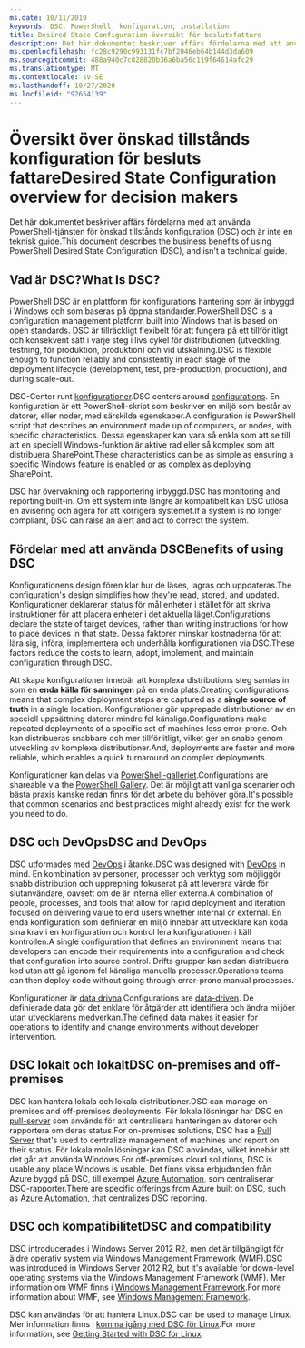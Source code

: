 ```yaml
---
ms.date: 10/11/2019
keywords: DSC, PowerShell, konfiguration, installation
title: Desired State Configuration-översikt för beslutsfattare
description: Det här dokumentet beskriver affärs fördelarna med att använda PowerShell-tjänsten för önskad tillstånds konfiguration (DSC) och är inte en teknisk guide.
ms.openlocfilehash: fc28c9290c993131fc7bf2046eb64b144d3da609
ms.sourcegitcommit: 488a940c7c828820b36a6ba56c119f64614afc29
ms.translationtype: MT
ms.contentlocale: sv-SE
ms.lasthandoff: 10/27/2020
ms.locfileid: "92654139"
---
```

# <a name="desired-state-configuration-overview-for-decision-makers"></a><span data-ttu-id="2f39c-104">Översikt över önskad tillstånds konfiguration för besluts fattare</span><span class="sxs-lookup"><span data-stu-id="2f39c-104">Desired State Configuration overview for decision makers</span></span>

<span data-ttu-id="2f39c-105">Det här dokumentet beskriver affärs fördelarna med att använda PowerShell-tjänsten för önskad tillstånds konfiguration (DSC) och är inte en teknisk guide.</span><span class="sxs-lookup"><span data-stu-id="2f39c-105">This document describes the business benefits of using PowerShell Desired State Configuration (DSC), and isn't a technical guide.</span></span>

## <a name="what-is-dsc"></a><span data-ttu-id="2f39c-106">Vad är DSC?</span><span class="sxs-lookup"><span data-stu-id="2f39c-106">What Is DSC?</span></span>

<span data-ttu-id="2f39c-107">PowerShell DSC är en plattform för konfigurations hantering som är inbyggd i Windows och som baseras på öppna standarder.</span><span class="sxs-lookup"><span data-stu-id="2f39c-107">PowerShell DSC is a configuration management platform built into Windows that is based on open standards.</span></span> <span data-ttu-id="2f39c-108">DSC är tillräckligt flexibelt för att fungera på ett tillförlitligt och konsekvent sätt i varje steg i livs cykel för distributionen (utveckling, testning, för produktion, produktion) och vid utskalning.</span><span class="sxs-lookup"><span data-stu-id="2f39c-108">DSC is flexible enough to function reliably and consistently in each stage of the deployment lifecycle (development, test, pre-production, production), and during scale-out.</span></span>

<span data-ttu-id="2f39c-109">DSC-Center runt [konfigurationer](../configurations/configurations.md).</span><span class="sxs-lookup"><span data-stu-id="2f39c-109">DSC centers around [configurations](../configurations/configurations.md).</span></span> <span data-ttu-id="2f39c-110">En konfiguration är ett PowerShell-skript som beskriver en miljö som består av datorer, eller noder, med särskilda egenskaper.</span><span class="sxs-lookup"><span data-stu-id="2f39c-110">A configuration is PowerShell script that describes an environment made up of computers, or nodes, with specific characteristics.</span></span> <span data-ttu-id="2f39c-111">Dessa egenskaper kan vara så enkla som att se till att en speciell Windows-funktion är aktive rad eller så komplex som att distribuera SharePoint.</span><span class="sxs-lookup"><span data-stu-id="2f39c-111">These characteristics can be as simple as ensuring a specific Windows feature is enabled or as complex as deploying SharePoint.</span></span>

<span data-ttu-id="2f39c-112">DSC har övervakning och rapportering inbyggd.</span><span class="sxs-lookup"><span data-stu-id="2f39c-112">DSC has monitoring and reporting built-in.</span></span> <span data-ttu-id="2f39c-113">Om ett system inte längre är kompatibelt kan DSC utlösa en avisering och agera för att korrigera systemet.</span><span class="sxs-lookup"><span data-stu-id="2f39c-113">If a system is no longer compliant, DSC can raise an alert and act to correct the system.</span></span>

## <a name="benefits-of-using-dsc"></a><span data-ttu-id="2f39c-114">Fördelar med att använda DSC</span><span class="sxs-lookup"><span data-stu-id="2f39c-114">Benefits of using DSC</span></span>

<span data-ttu-id="2f39c-115">Konfigurationens design fören klar hur de läses, lagras och uppdateras.</span><span class="sxs-lookup"><span data-stu-id="2f39c-115">The configuration's design simplifies how they're read, stored, and updated.</span></span> <span data-ttu-id="2f39c-116">Konfigurationer deklarerar status för mål enheter i stället för att skriva instruktioner för att placera enheter i det aktuella läget.</span><span class="sxs-lookup"><span data-stu-id="2f39c-116">Configurations declare the state of target devices, rather than writing instructions for how to place devices in that state.</span></span> <span data-ttu-id="2f39c-117">Dessa faktorer minskar kostnaderna för att lära sig, införa, implementera och underhålla konfigurationen via DSC.</span><span class="sxs-lookup"><span data-stu-id="2f39c-117">These factors reduce the costs to learn, adopt, implement, and maintain configuration through DSC.</span></span>

<span data-ttu-id="2f39c-118">Att skapa konfigurationer innebär att komplexa distributions steg samlas in som en **enda källa för sanningen** på en enda plats.</span><span class="sxs-lookup"><span data-stu-id="2f39c-118">Creating configurations means that complex deployment steps are captured as a **single source of truth** in a single location.</span></span> <span data-ttu-id="2f39c-119">Konfigurationer gör upprepade distributioner av en speciell uppsättning datorer mindre fel känsliga.</span><span class="sxs-lookup"><span data-stu-id="2f39c-119">Configurations make repeated deployments of a specific set of machines less error-prone.</span></span> <span data-ttu-id="2f39c-120">Och kan distribueras snabbare och mer tillförlitligt, vilket ger en snabb genom utveckling av komplexa distributioner.</span><span class="sxs-lookup"><span data-stu-id="2f39c-120">And, deployments are faster and more reliable, which enables a quick turnaround on complex deployments.</span></span>

<span data-ttu-id="2f39c-121">Konfigurationer kan delas via [PowerShell-galleriet](https://powershellgallery.com).</span><span class="sxs-lookup"><span data-stu-id="2f39c-121">Configurations are shareable via the [PowerShell Gallery](https://powershellgallery.com).</span></span> <span data-ttu-id="2f39c-122">Det är möjligt att vanliga scenarier och bästa praxis kanske redan finns för det arbete du behöver göra.</span><span class="sxs-lookup"><span data-stu-id="2f39c-122">It's possible that common scenarios and best practices might already exist for the work you need to do.</span></span>

## <a name="dsc-and-devops"></a><span data-ttu-id="2f39c-123">DSC och DevOps</span><span class="sxs-lookup"><span data-stu-id="2f39c-123">DSC and DevOps</span></span>

<span data-ttu-id="2f39c-124">DSC utformades med [DevOps](/archive/blogs/ashleymcglone/devops-for-n00bs-ie-windows-people-like-me) i åtanke.</span><span class="sxs-lookup"><span data-stu-id="2f39c-124">DSC was designed with [DevOps](/archive/blogs/ashleymcglone/devops-for-n00bs-ie-windows-people-like-me) in mind.</span></span> <span data-ttu-id="2f39c-125">En kombination av personer, processer och verktyg som möjliggör snabb distribution och upprepning fokuserat på att leverera värde för slutanvändare, oavsett om de är interna eller externa.</span><span class="sxs-lookup"><span data-stu-id="2f39c-125">A combination of people, processes, and tools that allow for rapid deployment and iteration focused on delivering value to end users whether internal or external.</span></span> <span data-ttu-id="2f39c-126">En enda konfiguration som definierar en miljö innebär att utvecklare kan koda sina krav i en konfiguration och kontrol lera konfigurationen i käll kontrollen.</span><span class="sxs-lookup"><span data-stu-id="2f39c-126">A single configuration that defines an environment means that developers can encode their requirements into a configuration and check that configuration into source control.</span></span> <span data-ttu-id="2f39c-127">Drifts grupper kan sedan distribuera kod utan att gå igenom fel känsliga manuella processer.</span><span class="sxs-lookup"><span data-stu-id="2f39c-127">Operations teams can then deploy code without going through error-prone manual processes.</span></span>

<span data-ttu-id="2f39c-128">Konfigurationer är [data drivna](../configurations/configData.md).</span><span class="sxs-lookup"><span data-stu-id="2f39c-128">Configurations are [data-driven](../configurations/configData.md).</span></span> <span data-ttu-id="2f39c-129">De definierade data gör det enklare för åtgärder att identifiera och ändra miljöer utan utvecklarens medverkan.</span><span class="sxs-lookup"><span data-stu-id="2f39c-129">The defined data makes it easier for operations to identify and change environments without developer intervention.</span></span>

## <a name="dsc-on-premises-and-off-premises"></a><span data-ttu-id="2f39c-130">DSC lokalt och lokalt</span><span class="sxs-lookup"><span data-stu-id="2f39c-130">DSC on-premises and off-premises</span></span>

<span data-ttu-id="2f39c-131">DSC kan hantera lokala och lokala distributioner.</span><span class="sxs-lookup"><span data-stu-id="2f39c-131">DSC can manage on-premises and off-premises deployments.</span></span> <span data-ttu-id="2f39c-132">För lokala lösningar har DSC en [pull-server](../pull-server/pullServer.md) som används för att centralisera hanteringen av datorer och rapportera om deras status.</span><span class="sxs-lookup"><span data-stu-id="2f39c-132">For on-premises solutions, DSC has a [Pull Server](../pull-server/pullServer.md) that's used to centralize management of machines and report on their status.</span></span> <span data-ttu-id="2f39c-133">För lokala moln lösningar kan DSC användas, vilket innebär att det går att använda Windows.</span><span class="sxs-lookup"><span data-stu-id="2f39c-133">For off-premises cloud solutions, DSC is usable any place Windows is usable.</span></span>
<span data-ttu-id="2f39c-134">Det finns vissa erbjudanden från Azure byggd på DSC, till exempel [Azure Automation](/azure/automation), som centraliserar DSC-rapporter.</span><span class="sxs-lookup"><span data-stu-id="2f39c-134">There are specific offerings from Azure built on DSC, such as [Azure Automation](/azure/automation), that centralizes DSC reporting.</span></span>

## <a name="dsc-and-compatibility"></a><span data-ttu-id="2f39c-135">DSC och kompatibilitet</span><span class="sxs-lookup"><span data-stu-id="2f39c-135">DSC and compatibility</span></span>

<span data-ttu-id="2f39c-136">DSC introducerades i Windows Server 2012 R2, men det är tillgängligt för äldre operativ system via Windows Management Framework (WMF).</span><span class="sxs-lookup"><span data-stu-id="2f39c-136">DSC was introduced in Windows Server 2012 R2, but it's available for down-level operating systems via the Windows Management Framework (WMF).</span></span> <span data-ttu-id="2f39c-137">Mer information om WMF finns i [Windows Management Framework](/powershell/scripting/wmf/overview).</span><span class="sxs-lookup"><span data-stu-id="2f39c-137">For more information about WMF, see [Windows Management Framework](/powershell/scripting/wmf/overview).</span></span>

<span data-ttu-id="2f39c-138">DSC kan användas för att hantera Linux.</span><span class="sxs-lookup"><span data-stu-id="2f39c-138">DSC can be used to manage Linux.</span></span> <span data-ttu-id="2f39c-139">Mer information finns i [komma igång med DSC för Linux](../getting-started/lnxGettingStarted.md).</span><span class="sxs-lookup"><span data-stu-id="2f39c-139">For more information, see [Getting Started with DSC for Linux](../getting-started/lnxGettingStarted.md).</span></span>
